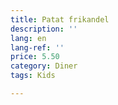 ```yaml
---
title: Patat frikandel
description: ''
lang: en
lang-ref: ''
price: 5.50
category: Diner
tags: Kids

---
```

